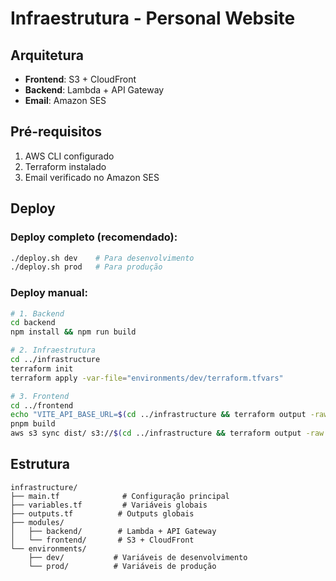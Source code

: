 # Infraestrutura - Personal Website

## Arquitetura

- **Frontend**: S3 + CloudFront
- **Backend**: Lambda + API Gateway
- **Email**: Amazon SES

## Pré-requisitos

1. AWS CLI configurado
2. Terraform instalado
3. Email verificado no Amazon SES

## Deploy

### Deploy completo (recomendado):
```bash
./deploy.sh dev    # Para desenvolvimento
./deploy.sh prod   # Para produção
```

### Deploy manual:
```bash
# 1. Backend
cd backend
npm install && npm run build

# 2. Infraestrutura
cd ../infrastructure
terraform init
terraform apply -var-file="environments/dev/terraform.tfvars"

# 3. Frontend
cd ../frontend
echo "VITE_API_BASE_URL=$(cd ../infrastructure && terraform output -raw api_gateway_url)" > .env.production
pnpm build
aws s3 sync dist/ s3://$(cd ../infrastructure && terraform output -raw s3_bucket_name)
```

## Estrutura

```
infrastructure/
├── main.tf              # Configuração principal
├── variables.tf         # Variáveis globais
├── outputs.tf          # Outputs globais
├── modules/
│   ├── backend/        # Lambda + API Gateway
│   └── frontend/       # S3 + CloudFront
└── environments/
    ├── dev/           # Variáveis de desenvolvimento
    └── prod/          # Variáveis de produção
```